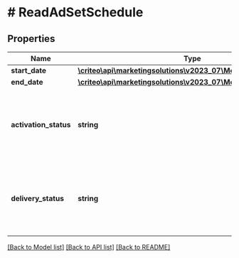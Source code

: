 # # ReadAdSetSchedule

## Properties

Name | Type | Description | Notes
------------ | ------------- | ------------- | -------------
**start_date** | [**\criteo\api\marketingsolutions\v2023_07\Model\NillableDateTime**](NillableDateTime.md) |  | [optional]
**end_date** | [**\criteo\api\marketingsolutions\v2023_07\Model\NillableDateTime**](NillableDateTime.md) |  | [optional]
**activation_status** | **string** | Activation status of the ad set, i.e. whether the consumer wants it to deliver | [optional]
**delivery_status** | **string** | Delivery status of the delivery of the ad set, i.e. whether the ad set is delivering | [optional]

[[Back to Model list]](../../README.md#models) [[Back to API list]](../../README.md#endpoints) [[Back to README]](../../README.md)
